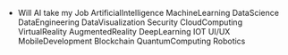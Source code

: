 * Will AI take my Job
ArtificialIntelligence
MachineLearning
DataScience
DataEngineering
DataVisualization
Security
CloudComputing
VirtualReality
AugmentedReality
DeepLearning
IOT
UI/UX
MobileDevelopment
Blockchain
QuantumComputing
Robotics
